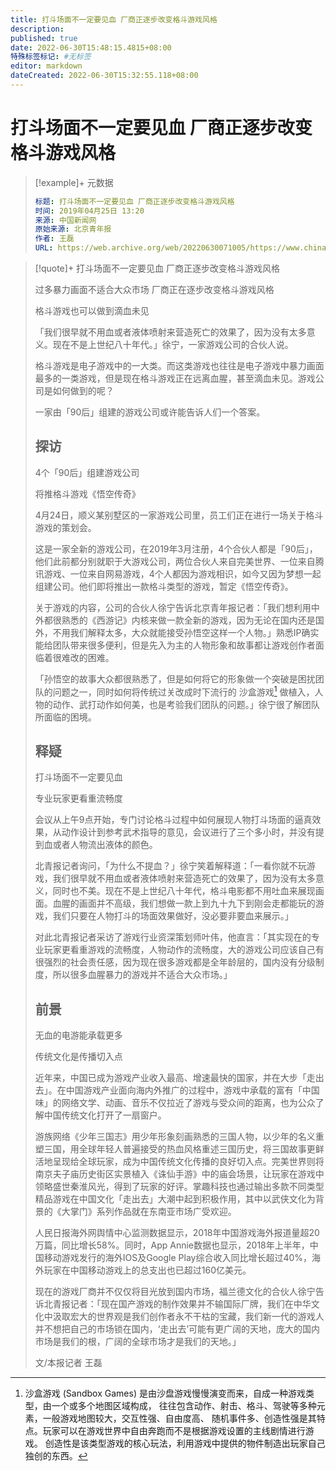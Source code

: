 ```yaml
---
title: 打斗场面不一定要见血 厂商正逐步改变格斗游戏风格
description:
published: true
date: 2022-06-30T15:48:15.4815+08:00
特殊标签标记: #无标签
editor: markdown
dateCreated: 2022-06-30T15:32:55.118+08:00
---
```


# 打斗场面不一定要见血 厂商正逐步改变格斗游戏风格

> [!example]+ 元数据
>
> ```YAML
> 标题: 打斗场面不一定要见血 厂商正逐步改变格斗游戏风格
> 时间: 2019年04月25日 13:20
> 来源: 中国新闻网
> 原始来源: 北京青年报
> 作者: 王磊
> URL: https://web.archive.org/web/20220630071005/https://www.chinanews.com.cn/sh/2019/04-25/8819770.shtml
> ```

> [!quote]+ 打斗场面不一定要见血 厂商正逐步改变格斗游戏风格
>
> 过多暴力画面不适合大众市场 厂商正在逐步改变格斗游戏风格
>
> 格斗游戏也可以做到滴血未见
>
> 「我们很早就不用血或者液体喷射来营造死亡的效果了，因为没有太多意义。现在不是上世纪八十年代。」徐宁，一家游戏公司的合伙人说。
>
> 格斗游戏是电子游戏中的一大类。而这类游戏也往往是电子游戏中暴力画面最多的一类游戏，但是现在格斗游戏正在远离血腥，甚至滴血未见。游戏公司是如何做到的呢？
>
> 一家由「90后」组建的游戏公司或许能告诉人们一个答案。
>
> ## 探访
>
> 4个「90后」组建游戏公司
>
> 将推格斗游戏《悟空传奇》
>
> 4月24日，顺义某别墅区的一家游戏公司里，员工们正在进行一场关于格斗游戏的策划会。
>
> 这是一家全新的游戏公司，在2019年3月注册，4个合伙人都是「90后」，他们此前都分别就职于大游戏公司，两位合伙人来自完美世界、一位来自腾讯游戏、一位来自网易游戏，4个人都因为游戏相识，如今又因为梦想一起组建公司。他们即将推出一款格斗类型的游戏，暂定《悟空传奇》。
>
> 关于游戏的内容，公司的合伙人徐宁告诉北京青年报记者：「我们想利用中外都很熟悉的《西游记》内核来做一款全新的游戏，因为无论在国内还是国外，不用我们解释太多，大众就能接受孙悟空这样一个人物。」熟悉IP确实能给团队带来很多便利，但是先入为主的人物形象和故事都让游戏创作者面临着很难改的困难。
>
> 「孙悟空的故事大众都很熟悉了，但是如何将它的形象做一个突破是困扰团队的问题之一，同时如何将传统过关改成时下流行的 沙盒游戏[^sbg] 做植入，人物的动作、武打动作如何美，也是考验我们团队的问题。」徐宁很了解团队所面临的困境。
>
> ## 释疑
>
> 打斗场面不一定要见血
>
> 专业玩家更看重流畅度
>
> 会议从上午9点开始，专门讨论格斗过程中如何展现人物打斗场面的逼真效果，从动作设计到参考武术指导的意见，会议进行了三个多小时，并没有提到血或者人物流出液体的颜色。
>
> 北青报记者询问，「为什么不提血？」徐宁笑着解释道：「一看你就不玩游戏，我们很早就不用血或者液体喷射来营造死亡的效果了，因为没有太多意义，同时也不美。现在不是上世纪八十年代，格斗电影都不用吐血来展现画面。血腥的画面并不高级，我们想做一款上到九十九下到刚会走都能玩的游戏，我们只要在人物打斗的场面效果做好，没必要非要血来展示。」
>
> 对此北青报记者采访了游戏行业资深策划师叶伟，他直言：「其实现在的专业玩家更看重游戏的流畅度，人物动作的流畅度，大的游戏公司应该自己有很强烈的社会责任感，因为现在很多游戏都是全年龄层的，国内没有分级制度，所以很多血腥暴力的游戏并不适合大众市场。」
>
> ## 前景
>
> 无血的电游能承载更多
>
> 传统文化是传播切入点
>
> 近年来，中国已成为游戏产业收入最高、增速最快的国家，并在大步「走出去」。在中国游戏产业面向海内外推广的过程中，游戏中承载的富有「中国味」的网络文学、动画、音乐不仅拉近了游戏与受众间的距离，也为公众了解中国传统文化打开了一扇窗户。
>
> 游族网络《少年三国志》用少年形象刻画熟悉的三国人物，以少年的名义重塑三国，用全球年轻人普遍接受的热血风格重述三国历史，将三国故事更鲜活地呈现给全球玩家，成为中国传统文化传播的良好切入点。完美世界则将南京夫子庙历史街区实景植入《诛仙手游》中的庙会场景，让玩家在游戏中领略盛世秦淮风光，得到了玩家的好评。掌趣科技也通过输出多款不同类型精品游戏在中国文化「走出去」大潮中起到积极作用，其中以武侠文化为背景的《大掌门》系列作品就在东南亚市场广受欢迎。
>
> 人民日报海外网舆情中心监测数据显示，2018年中国游戏海外报道量超20万篇，同比增长58%。同时，App Annie数据也显示，2018年上半年，中国移动游戏发行的海外IOS及Google Play综合收入同比增长超过40%，海外玩家在中国移动游戏上的总支出也已超过160亿美元。
>
> 现在的游戏厂商并不仅仅将目光放到国内市场，福兰德文化的合伙人徐宁告诉北青报记者：「现在国产游戏的制作效果并不输国际厂牌，我们在中华文化中汲取宏大的世界观是我们创作者永不干枯的宝藏，我们新一代的游戏人并不想把自己的市场锁在国内，‘走出去’可能有更广阔的天地，庞大的国内市场是我们的根，广阔的全球市场才是我们的天地。」
>
> 文/本报记者 王磊

[^sbg]:
    沙盒游戏 (Sandbox Games) 是由沙盘游戏慢慢演变而来，自成一种游戏类型，由一个或多个地图区域构成，
    往往包含动作、射击、格斗、驾驶等多种元素，一般游戏地图较大，交互性强、自由度高、
    随机事件多、创造性强是其特点。玩家可以在游戏世界中自由奔跑而不是根据游戏设置的主线剧情进行游戏。
    创造性是该类型游戏的核心玩法，利用游戏中提供的物件制造出玩家自己独创的东西。
